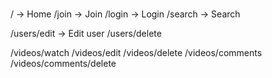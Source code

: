 #

/ -> Home
/join -> Join
/login -> Login
/search -> Search

/users/edit -> Edit user
/users/delete

/videos/watch
/videos/edit
/videos/delete
/videos/comments
/videos/comments/delete
